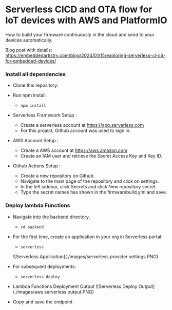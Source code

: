 # Serverless CICD and OTA flow for IoT devices with AWS and PlatformIO 

How to build your firmware continuously in the cloud and send to your devices automatically.

Blog post with details: https://embeddedartistry.com/blog/2024/01/15/exploring-serverless-ci-cd-for-embedded-devices/

### Install all dependencies

* Clone this repository.
* Run npm install:
    * `npm install`

* Serverless Framework Setup :
  * Create a serverless account at https://app.serverless.com 
  * For this project, Github account was used to sign in.

* AWS Account Setup :
  * Create a AWS account at https://aws.amazon.com  
  * Create an IAM user and retrieve the Secret Access Key and Key ID.

* Github Actions Setup :
  * Create a new repository on Github.
  * Navigate to the main page of the repository and click on settings.
  * In the left sidebar, click Secrets and click New repository secret.
  * Type the secret names has shown in the firmwarebuild.yml and save.

### Deploy lambda Functions

* Navigate into the backend directory.
    * `cd backend`
* For the first time, create an application in your org in Serverless portal:
    * `serverless`

	![Serverless Application](./images/serverless provider settings.PNG)
* For subsequent deployments:
    * `serverless deploy`
* Lambda Functions Deployment Output
    ![Serverless Deploy Output](./images/aws serverless output.PNG)
* Copy and save the endpoint 


